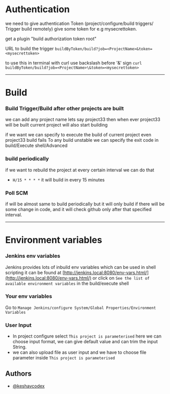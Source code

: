 # Authentication
we need to give authentication Token (project/configure/build triggers/ Trigger build remotely) give some token for e.g mysecrettoken.

get a plugin "build authorization token root"

URL to build the trigger 
`buildByToken/build?job=<ProjectName>&token=<mysecrettoken>`

to use this in terminal with curl use backslash before '&' sign
`curl buildByToken/build?job=<ProjectName>\&token=<mysecrettoken>`

---
# Build
### Build Trigger/Build after other projects are built

we can add any project name lets say project33 then when ever project33 will be built current project will also start building

if we want we can specify to execute the build of current project even project33 build fails
To any build unstable we can specify the exit code in build/Execute shell/Advanced

### build periodically
if we want to rebuild the project at every certain interval we can do that
- `H/15 * * * *` it will build in every 15 minutes
### Poll SCM
if will be almost same to build periodically but it will only build if there will be some change in code, and it will check github only after that specified interval.

---
# Environment variables
### Jenkins env variables
Jenkins provides lots of inbuild env variables which can be used in shell scripting
it can be found at [http://jenkins.local:8080/env-vars.html/](http://jenkins.local:8080/env-vars.html/)
or click on `See the list of available environment variables` in the build/execute shell

### Your env variables
Go to `Manage Jenkins/configure System/Global Properties/Environment Variables`

### User Input
- In project configure select `This project is parameterised` here we can choose input format, we can give default value and can trim the input String.
- we can also upload file as user input and we have to choose file parameter inside `This project is parameterised`


## Authors
- [@keshavcodex](https://github.com/keshavcodex)